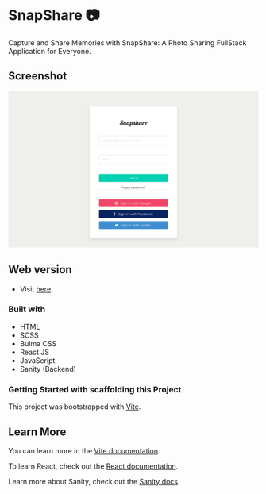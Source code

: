 # SnapShare 📷

Capture and Share Memories with SnapShare: A Photo Sharing FullStack Application for Everyone.

## Screenshot

![](./frontend/src/assets/screenshot.png)

## Web version

- Visit [here](https://snapshare-sm.vercel.app/)

### Built with

- HTML
- SCSS
- Bulma CSS
- React JS
- JavaScript
- Sanity (Backend)

### Getting Started with scaffolding this Project

This project was bootstrapped with [Vite](https://github.com/vitejs/vite).

## Learn More

You can learn more in the [Vite documentation](https://vitejs.dev/guide/).

To learn React, check out the [React documentation](https://reactjs.org/).

Learn more about Sanity, check out the [Sanity docs](https://www.sanity.io/docs/introduction/getting-started?utm_source=readme).
